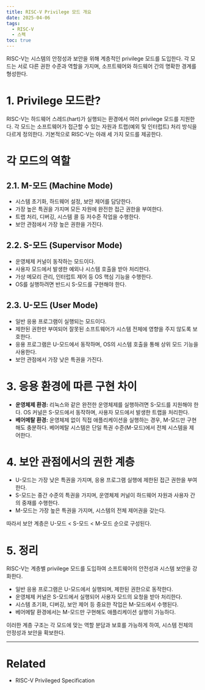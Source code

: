 ```yaml
---
title: RISC-V Privilege 모드 개요
date: 2025-04-06
tags: 
  - RISC-V
  - 스펙
toc: true
---
```

RISC-V는 시스템의 안정성과 보안을 위해 계층적인 privilege 모드를 도입한다. 각 모드는 서로 다른 권한 수준과 역할을 가지며, 소프트웨어와 하드웨어 간의 명확한 경계를 형성한다.

# 1. Privilege 모드란?

RISC-V는 하드웨어 스레드(hart)가 실행되는 환경에서 여러 privilege 모드를 지원한다. 각 모드는 소프트웨어가 접근할 수 있는 자원과 트랩(예외 및 인터럽트) 처리 방식을 다르게 정의한다. 기본적으로 RISC-V는 아래 세 가지 모드를 제공한다.

# 각 모드의 역할
## 2.1. M-모드 (Machine Mode)

- 시스템 초기화, 하드웨어 설정, 보안 제어를 담당한다.
- 가장 높은 특권을 가지며 모든 자원에 완전한 접근 권한을 부여한다.
- 트랩 처리, 디버깅, 시스템 콜 등 저수준 작업을 수행한다.
- 보안 관점에서 가장 높은 권한을 가진다.

## 2.2. S-모드 (Supervisor Mode)

- 운영체제 커널이 동작하는 모드이다.
- 사용자 모드에서 발생한 예외나 시스템 호출을 받아 처리한다.
- 가상 메모리 관리, 인터럽트 제어 등 OS 핵심 기능을 수행한다.
- OS를 실행하려면 반드시 S-모드를 구현해야 한다.

## 2.3. U-모드 (User Mode)

- 일반 응용 프로그램이 실행되는 모드이다.
- 제한된 권한만 부여되어 잘못된 소프트웨어가 시스템 전체에 영향을 주지 않도록 보호한다.
- 응용 프로그램은 U-모드에서 동작하며, OS의 시스템 호출을 통해 상위 모드 기능을 사용한다.
- 보안 관점에서 가장 낮은 특권을 가진다.

# 3. 응용 환경에 따른 구현 차이

- **운영체제 환경:**
  리눅스와 같은 완전한 운영체제를 실행하려면 S-모드를 지원해야 한다. OS 커널은 S-모드에서 동작하며, 사용자 모드에서 발생한 트랩을 처리한다.
- **베어메탈 환경:**
  운영체제 없이 직접 애플리케이션을 실행하는 경우, M-모드만 구현해도 충분하다. 베어메탈 시스템은 단일 특권 수준(M-모드)에서 전체 시스템을 제어한다.

# 4. 보안 관점에서의 권한 계층

- U-모드는 가장 낮은 특권을 가지며, 응용 프로그램 실행에 제한된 접근 권한을 부여한다.
- S-모드는 중간 수준의 특권을 가지며, 운영체제 커널이 하드웨어 자원과 사용자 간의 중재를 수행한다.
- M-모드는 가장 높은 특권을 가지며, 시스템의 전체 제어권을 갖는다.

따라서 보안 계층은 U-모드 < S-모드 < M-모드 순으로 구성된다.

# 5. 정리

RISC-V는 계층별 privilege 모드를 도입하여 소프트웨어의 안전성과 시스템 보안을 강화한다.
- 일반 응용 프로그램은 U-모드에서 실행되며, 제한된 권한으로 동작한다.
- 운영체제 커널은 S-모드에서 실행되어 사용자 모드의 요청을 받아 처리한다.
- 시스템 초기화, 디버깅, 보안 제어 등 중요한 작업은 M-모드에서 수행된다.
- 베어메탈 환경에서는 M-모드만 구현해도 애플리케이션 실행이 가능하다.

이러한 계층 구조는 각 모드에 맞는 역할 분담과 보호를 가능하게 하여, 시스템 전체의 안정성과 보안을 확보한다.

---
# Related
- RISC-V Privileged Specification
